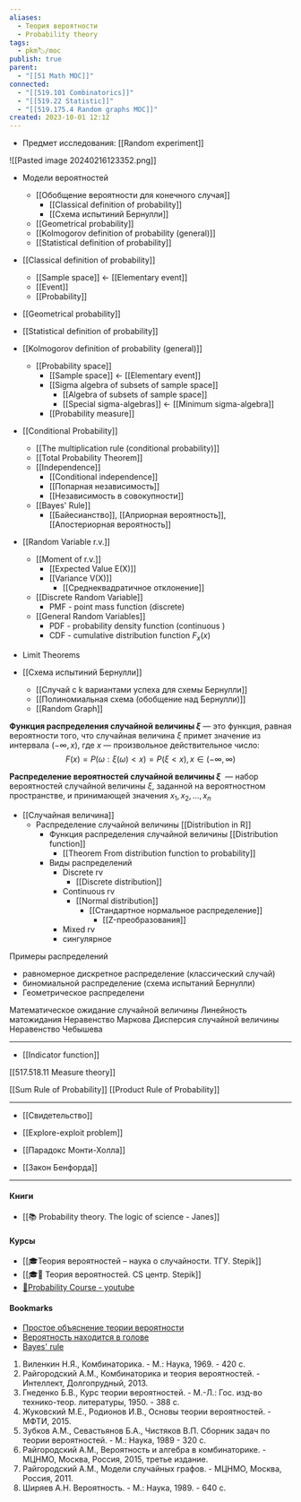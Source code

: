 ```yaml
---
aliases:
  - Теория вероятности
  - Probability theory
tags:
  - pkm🏷/moc
publish: true
parent:
  - "[[51 Math MOC]]"
connected:
  - "[[519.101 Combinatorics]]"
  - "[[519.22 Statistic]]"
  - "[[519.175.4 Random graphs MOC]]"
created: 2023-10-01 12:12
---
```

   - Предмет исследования:  [[Random experiment]]

![[Pasted image 20240216123352.png]]

- Модели вероятностей
	- [[Обобщение вероятности для конечного случая]]
		- [[Classical definition of probability]]
		- [[Схема испытиний Бернулли]]
	- [[Geometrical probability]]
	- [[Kolmogorov definition of probability (general)]]
	- [[Statistical definition of probability]]

- [[Classical definition of probability]]
	- [[Sample space]] <- [[Elementary event]]
	- [[Event]]
	- [[Probability]]
- [[Geometrical probability]]
- [[Statistical definition of probability]]
- [[Kolmogorov definition of probability (general)]]
	- [[Probability space]]
		- [[Sample space]] <- [[Elementary event]]
		- [[Sigma algebra of subsets of sample space]]
			- [[Algebra of subsets of sample space]]
			- [[Special sigma-algebras]] <- [[Minimum sigma-algebra]]
		- [[Probability measure]]

- [[Conditional Probability]] 
	- [[The multiplication rule (conditional probability)]]
	- [[Total Probability Theorem]]
	- [[Independence]]
		- [[Conditional independence]]
		- [[Попарная независимость]]
		- [[Независимость в совокупности]]
	- [[Bayes' Rule]]
		- [[Байесианство]], [[Априорная вероятность]], [[Апостериорная вероятность]]


- [[Random Variable r.v.]]
	- [[Moment of r.v.]]
		- [[Expected Value E(X)]] 
		- [[Variance V(X)]]
			- [[Среднеквадратичное отклонение]]
	- [[Discrete Random Variable]]
		- PMF - point mass function (discrete)
	- [[General Random Variables]]
		- PDF - probability density function (continuous )
		- CDF - cumulative distribution function $F_x(x)$

- Limit Theorems








- [[Схема испытиний Бернулли]]
	- [[Случай с k вариантами успеха для схемы Бернулли]]
	- [[Полиномиальная схема (обобщение над Бернулли)]]
	- [[Random Graph]] 

**Функция распределения случайной величины $\xi$** — это функция, равная вероятности того, что случайная величина $\xi$  примет значение из интервала $(-\infty, x)$, где $x$ — произвольное действительное число:
$$F(x)=P(\omega:\xi(\omega)<x)=P(\xi<x),x\in(-\infty,\infty)$$

**Распределение вероятностей случайной величины $\xi$**  — набор вероятностей случайной величины $\xi$, заданной на вероятностном пространстве, и принимающей значения $x_1,x_2,\dots,x_n$ 


- [[Случайная величина]]
	- Распределение случайной величины [[Distribution in R]]
		- Функция распределения случайной величины [[Distribution function]]
			- [[Theorem From distribution function to probability]]
		- Виды распределений
			- Discrete rv
				- [[Discrete distribution]]
			- Continuous rv
				- [[Normal distribution]]
					- [[Стандартное нормальное распределение]]
						- [[Z-преобразования]]
			- Mixed rv
			- сингулярное

Примеры распределений
- равномерное дискретное распределение (классический случай)
- биномиальной распределение (схема испытаний Бернулли)
- Геометрическое распределени 

Математическое ожидание случайной величины
	Линейность матожидания
Неравенство Маркова
Дисперсия случайной величины
Неравенство Чебышева












---


- [[Indicator function]]

[[517.518.11 Measure theory]]


[[Sum Rule of Probability]]
[[Product Rule of Probability]]


---

- [[Свидетельство]]

- [[Explore-exploit problem]]
- [[Парадокс Монти-Холла]]
- [[Закон Бенфорда]]



---
#### Книги
- [[📚 Probability theory. The logic of science - Janes]]

#### Курсы
- [[🎓Теория вероятностей – наука о случайности. ТГУ. Stepik]]
- [[🎓🌰 Теория вероятностей. CS центр. Stepik]]
- [🎥Probability Course - youtube](https://www.youtube.com/channel/UCITVu6N08ljfYjuP98nXsLA/playlists)

#### Bookmarks
- [Простое объяснение теории вероятности](https://habr.com/ru/post/408775/)
- [Вероятность находится в голове](https://lesswrong.ru/w/%D0%92%D0%B5%D1%80%D0%BE%D1%8F%D1%82%D0%BD%D0%BE%D1%81%D1%82%D1%8C_%D0%BD%D0%B0%D1%85%D0%BE%D0%B4%D0%B8%D1%82%D1%81%D1%8F_%D0%B2_%D0%B3%D0%BE%D0%BB%D0%BE%D0%B2%D0%B5)
- [Bayes' rule](https://arbital.com/p/bayes_rule/)



1. Виленкин Н.Я., Комбинаторика. - М.: Наука, 1969. - 420 с.  
2. Райгородский А.М., Комбинаторика и теория вероятностей. - Интеллект, Долгопрудный, 2013.  
3. Гнеденко Б.В., Курс теории вероятностей. - М.-Л.: Гос. изд-во технико-теор. литературы, 1950. - 388 с.  
4. Жуковский М.Е., Родионов И.В., Основы теории вероятностей. - МФТИ, 2015.  
5. Зубков А.М., Севастьянов Б.А., Чистяков В.П. Сборник задач по теории вероятностей. - М.: Наука, 1989 - 320 c.  
6. Райгородский А.М., Вероятность и алгебра в комбинаторике. - МЦНМО, Москва, Россия, 2015, третье издание.  
7. Райгородский А.М., Модели случайных графов. - МЦНМО, Москва, Россия, 2011.  
8. Ширяев А.Н. Вероятность. - М.: Наука, 1989. - 640 с.